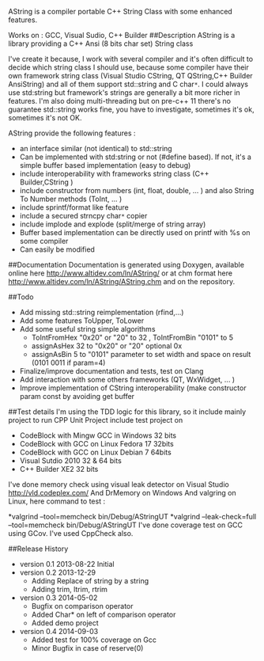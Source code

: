 AString is a compiler portable C++ String Class with some enhanced features.

Works on : GCC, Visual Sudio, C++ Builder
##Description
AString is a library providing a C++ Ansi (8 bits char set) String class

I've create it because, I work with several compiler and it's often difficult to decide which string class I should use,
because some compiler have their own framework string class (Visual Studio CString, QT QString,C++ Builder AnsiString) and all of them support std::string and C char`*`.
I could always use std:string but framework's strings are generally a bit more richer in features.
I'm also doing multi-threading but on pre-c++ 11 there's no guarantee std::string works fine, you have to investigate, sometimes it's ok, sometimes it's not OK.

AString provide the following features :
  * an interface similar (not identical) to std::string
  * Can be implemented with std:string or not (#define based). If not, it's a simple buffer based implementation (easy to debug)
  * include interoperability with frameworks string class  (C++ Builder,CString )
  * include constructor from numbers (int, float, double, ... ) and also String To Number methods (ToInt, ... )
  * include sprintf/format like feature
  * include a secured strncpy char`*` copier
  * include implode and explode (split/merge of string array)
  * Buffer based implementation can be directly used on printf with %s on some compiler
  * Can easily be modified

##Documentation
Documentation is generated using Doxygen, available online here http://www.altidev.com/ln/AString/ or at chm format here http://www.altidev.com/ln/AString/AString.chm and on the repository.

##Todo
  * Add missing std::string reimplementation (rfind,...)
  * Add some features  ToUpper, ToLower
  * Add some useful string simple algorithms
    * ToIntFromHex "0x20" or "20" to 32 , ToIntFromBin "0101" to 5
    * assignAsHex 32 to "0x20" or "20" optional 0x
    * assignAsBin 5 to "0101" parameter to set width and space on result (0101 0011 if param=4)
  * Finalize/improve documentation and tests, test on Clang
  * Add interaction with some others frameworks (QT, WxWidget, ... )
  * Improve implementation of CString interoperability (make constructor param const by avoiding get buffer

##Test details
I'm using the TDD logic for this library, so it include mainly project to run CPP Unit Project include test project on
  * CodeBlock with Mingw GCC in Windows 32 bits
  * CodeBlock with GCC on Linux Fedora 17 32bits
  * CodeBlock with GCC on Linux Debian 7 64bits
  * Visual Sutdio 2010 32 & 64 bits
  * C++ Builder XE2 32 bits

I've done memory check using visual leak detector on Visual Studio http://vld.codeplex.com/ 
 And DrMemory on Windows 
 And valgring on Linux, here command to test : 

  *valgrind –tool=memcheck bin/Debug/AStringUT
  *valgrind –leak-check=full –tool=memcheck bin/Debug/AStringUT 
I've done coverage test on GCC using GCov. 
I've used CppCheck also.

##Release History
  * version 0.1 2013-08-22 Initial
  * version 0.2 2013-12-29
    * Adding Replace of string by a string
    * Adding trim, ltrim, rtrim 
  * version 0.3 2014-05-02
    * Bugfix on comparison operator
    * Added Char* on left of comparison operator
    * Added demo project
  * version 0.4 2014-09-03
    * Added test for 100% coverage on Gcc
    * Minor Bugfix in case of reserve(0)
